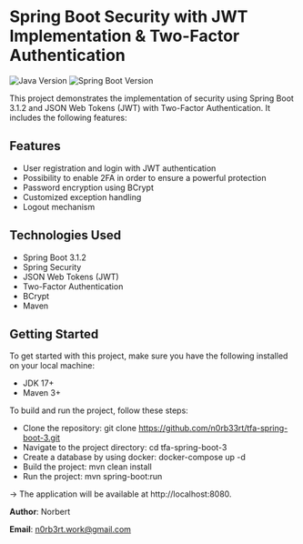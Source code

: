 # Spring Boot Security with JWT Implementation & Two-Factor Authentication

![Java Version](https://img.shields.io/badge/Java-17%2B-blue)
![Spring Boot Version](https://img.shields.io/badge/Spring%20Boot-3.1.2-brightgreen)

This project demonstrates the implementation of security using Spring Boot 3.1.2 and JSON Web Tokens (JWT) with Two-Factor Authentication. It includes the following features:

## Features

- User registration and login with JWT authentication
- Possibility to enable 2FA in order to ensure a powerful protection
- Password encryption using BCrypt
- Customized exception handling
- Logout mechanism

## Technologies Used

- Spring Boot 3.1.2
- Spring Security
- JSON Web Tokens (JWT)
- Two-Factor Authentication
- BCrypt
- Maven

## Getting Started

To get started with this project, make sure you have the following installed on your local machine:

- JDK 17+
- Maven 3+

To build and run the project, follow these steps:

- Clone the repository: git clone https://github.com/n0rb33rt/tfa-spring-boot-3.git
- Navigate to the project directory: cd tfa-spring-boot-3
- Create a database by using docker: docker-compose up -d
- Build the project: mvn clean install
- Run the project: mvn spring-boot:run

  
-> The application will be available at http://localhost:8080.


**Author**: Norbert

**Email**: n0rb3rt.work@gmail.com
